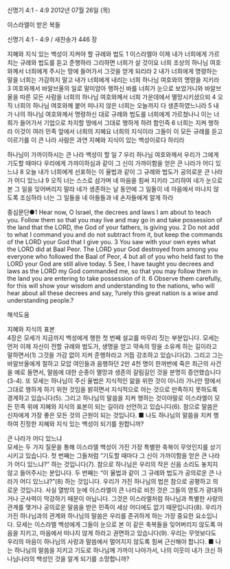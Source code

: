 신명기 4:1 - 4:9 
2012년 07월 26일 (목)

이스라엘이 받은 복들



신명기 4:1 - 4:9 / 새찬송가 446 장


지혜와 지식 있는 백성이 지켜야 할 규례와 법도
1 이스라엘아 이제 내가 너희에게 가르치는 규례와 법도를 듣고 준행하라 그리하면 너희가 살 것이요 너희 조상의 하나님 여호와께서 너희에게 주시는 땅에 들어가서 그것을 얻게 되리라 2 내가 너희에게 명령하는 말을 너희는 가감하지 말고 내가 너희에게 내리는 너희 하나님 여호와의 명령을 지키라 3 여호와께서 바알브올의 일로 말미암아 행하신 바를 너희가 눈으로 보았거니와 바알브올을 따른 모든 사람을 너희의 하나님 여호와께서 너희 가운데에서 멸망시키셨으되 4 오직 너희의 하나님 여호와께 붙어 떠나지 않은 너희는 오늘까지 다 생존하였느니라 5 내가 나의 하나님 여호와께서 명령하신 대로 규례와 법도를 너희에게 가르쳤나니 이는 너희가 들어가서 기업으로 차지할 땅에서 그대로 행하게 하려 함인즉 6 너희는 지켜 행하라 이것이 여러 민족 앞에서 너희의 지혜요 너희의 지식이라 그들이 이 모든 규례를 듣고 이르기를 이 큰 나라 사람은 과연 지혜와 지식이 있는 백성이로다 하리라

하나님이 가까이하시는 큰 나라 백성이 할 일
7 우리 하나님 여호와께서 우리가 그에게 기도할 때마다 우리에게 가까이하심과 같이 그 신이 가까이함을 얻은 큰 나라가 어디 있느냐 8 오늘 내가 너희에게 선포하는 이 율법과 같이 그 규례와 법도가 공의로운 큰 나라가 어디 있느냐 9 오직 너는 스스로 삼가며 네 마음을 힘써 지키라 그리하여 네가 눈으로 본 그 일을 잊어버리지 말라 네가 생존하는 날 동안에 그 일들이 네 마음에서 떠나지 않도록 조심하라 너는 그 일들을 네 아들들과 네 손자들에게 알게 하라

중심문단●1 Hear now, O Israel, the decrees and laws I am about to teach you. Follow them so that you may live and may go in and take possession of the land that the LORD, the God of your fathers, is giving you. 2 Do not add to what I command you and do not subtract from it, but keep the commands of the LORD your God that I give you. 3 You saw with your own eyes what the LORD did at Baal Peor. The LORD your God destroyed from among you everyone who followed the Baal of Peor, 4 but all of you who held fast to the LORD your God are still alive today. 5 See, I have taught you decrees and laws as the LORD my God commanded me, so that you may follow them in the land you are entering to take possession of it. 6 Observe them carefully, for this will show your wisdom and understanding to the nations, who will hear about all these decrees and say, ?urely this great nation is a wise and understanding people.?

해석도움





지혜와 지식의 표본  
4장은 모세가 지금까지 백성에게 행한 첫 번째 설교를 마무리 짓는 부분입니다. 모세는 먼저 이제 자신이 전할 규례와 법도가, 생명을 얻고 약속의 땅을 소유케 하는 길이라고 말하면서(1) 그것을 가감 없이 지켜 준행하라고 거듭 강조하고 있습니다(2). 그리고 그는 바알브올에게 절하고 모압 여인들과 음행하던 2만 4천 명이 한꺼번에 죽은 최근의 사건을 예로 들면서, 말씀에 대한 순종이 멸망과 생존의 갈림길인 것을 분명히 증언했습니다(3-4). 또 모세는 하나님이 주신 율법은 지식적인 앎을 위한 것이 아니라 가나안 땅에서 그대로 행하게 하기 위한 것임을 밝히면서 지식적으로 아는 것으로 만족하지 못하도록 경계하고 있습니다(5). 그리고 하나님의 말씀을 지켜 행하는 것이야말로 이스라엘이 모든 민족 위에 지혜와 지식의 표본이 되는 길이라 선언하고 있습니다(6). 참으로 말씀은 신자에게 가장 좋은 모든 것의 근원이 되는 것입니다.
■ 나도 하나님의 말씀을 지켜 행하여 진정한 지혜와 지식 있는 백성이 되기를 원합니까?

큰 나라가 어디 있느냐  
모세는 두 가지 질문을 통해 이스라엘 백성이 가진 가장 특별한 축복이 무엇인지를 상기시키고 있습니다. 첫 번째는 그들처럼 “기도할 때마다 그 신이 가까이함을 얻은 큰 나라가 어디 있느냐?” 하는 것입니다(7). 참으로 하나님은 우리의 작은 신음 소리도 놓치지 않고 들어주시는 분입니다. 두 번째는 “이 율법과 같이 그 규례와 법도가 공의로운 큰 나라가 어디 있느냐?”(8) 하는 것입니다. 우리가 가진 하나님의 법은 참으로 공평하고 의로운 것입니다. 사실 열방의 눈에 이스라엘이 큰 나라로 비친 것은 그들의 영토가 광대하거나 군사력이 막강하기 때문이 아닙니다. 그것은 이스라엘처럼 하나님과 특별한 사랑의 관계를 맺거나 공의로운 말씀을 받은 민족이 세상 어디에도 없기 때문입니다(8). 우리가 가진 하나님과의 관계와 하나님의 말씀은 우리를 존귀하게 하는 가장 중요한 요소입니다. 모세는 이스라엘 백성에게 그들이 눈으로 본 이 같은 축복들을 잊어버리지 않도록 마음을 지키고, 마음에서 떠나지 않게 하라고 권면하고 있습니다(9). 우리는 무엇보다도 우리의 마음이 하나님의 사랑과 말씀에서 멀어지지 않도록 힘써 근신해야 합니다.
■ 나는 하나님의 말씀을 지키고 기도로 하나님께 가까이 나아가서, 나의 이웃이 내가 크신 하나님나라의 백성인 것을 알게 되기를 소망합니까?